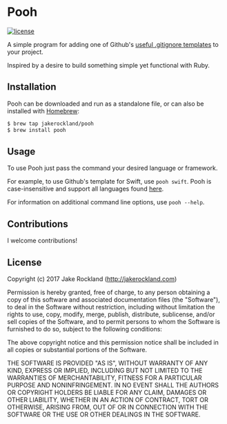 # Pooh

[![license](https://img.shields.io/github/license/mashape/apistatus.svg)](https://github.com/jakerockland/Pooh/blob/master/LICENSE.md)

A simple program for adding one of Github's [useful .gitignore templates](https://github.com/github/gitignore) to your project.

Inspired by a desire to build something simple yet functional with Ruby.

## Installation

Pooh can be downloaded and run as a standalone file, or can also be installed with [Homebrew](https://brew.sh):

```bash
$ brew tap jakerockland/pooh
$ brew install pooh
```

## Usage

To use Pooh just pass the command your desired language or framework.

For example, to use Github's template for Swift, use `pooh swift`. Pooh is case-insensitive and support all languages found [here](https://github.com/github/gitignore).

For information on additional command line options, use `pooh --help`.

## Contributions

I welcome contributions!

## License

Copyright (c) 2017 Jake Rockland (http://jakerockland.com)

Permission is hereby granted, free of charge, to any person obtaining a copy of this software and associated documentation files (the "Software"), to deal in the Software without restriction, including without limitation the rights to use, copy, modify, merge, publish, distribute, sublicense, and/or sell copies of the Software, and to permit persons to whom the Software is furnished to do so, subject to the following conditions:

The above copyright notice and this permission notice shall be included in all copies or substantial portions of the Software.

THE SOFTWARE IS PROVIDED "AS IS", WITHOUT WARRANTY OF ANY KIND, EXPRESS OR IMPLIED, INCLUDING BUT NOT LIMITED TO THE WARRANTIES OF MERCHANTABILITY, FITNESS FOR A PARTICULAR PURPOSE AND NONINFRINGEMENT. IN NO EVENT SHALL THE AUTHORS OR COPYRIGHT HOLDERS BE LIABLE FOR ANY CLAIM, DAMAGES OR OTHER LIABILITY, WHETHER IN AN ACTION OF CONTRACT, TORT OR OTHERWISE, ARISING FROM, OUT OF OR IN CONNECTION WITH THE SOFTWARE OR THE USE OR OTHER DEALINGS IN THE SOFTWARE.
